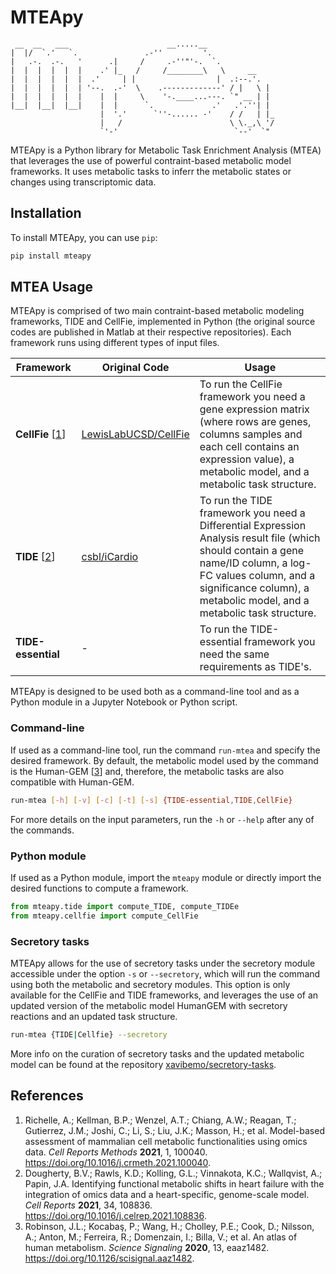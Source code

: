 # MTEApy

     __  __   ___                      __.....__                 
    |  |/  `.'   `.               .-''         '.               
    |   .-.  .-.   '      .|     /     .-''"'-.  `.             
    |  |  |  |  |  |    .' |_   /     /________\   \     __     
    |  |  |  |  |  |  .'     | |                  |  .:--.'.   
    |  |  |  |  |  | '--.  .-'  \    .-------------' / |   \ |  
    |  |  |  |  |  |    |  |     \    '-.____...---. `" __ | |  
    |__|  |__|  |__|    |  |      `.             .'   .'.''| |  
                        |  '.'      `''-...... -'    / /   | |_ 
                        |   /                        \ \._,\ '/ 
                        `'-'                          `--'  `"  

MTEApy is a Python library for Metabolic Task Enrichment Analysis (MTEA) that leverages the use of powerful contraint-based metabolic model frameworks. It uses metabolic tasks to inferr the metabolic states or changes using transcriptomic data.

## Installation

To install MTEApy, you can use `pip`:

```sh
pip install mteapy
```

## MTEA Usage

MTEApy is comprised of two main contraint-based metabolic modeling frameworks, TIDE and CellFie, implemented in Python (the original source codes are published in Matlab at their respective repositories). Each framework runs using different types of input files.

| Framework | Original Code | Usage |
| --------- | ------------- | ----- |
| **CellFie** [[1](#references)] | [LewisLabUCSD/CellFie](https://github.com/LewisLabUCSD/CellFie) |  To run the CellFie framework you need a gene expression matrix (where rows are genes, columns samples and each cell contains an expression value), a metabolic model, and a metabolic task structure. |
| **TIDE** [[2](#references)] | [csbl/iCardio](https://github.com/csbl/iCardio) | To run the TIDE framework you need a Differential Expression Analysis result file (which should contain a gene name/ID column, a log-FC values column, and a significance column), a metabolic model, and a metabolic task structure. |
| **TIDE-essential** | - | To run the TIDE-essential framework you need the same requirements as TIDE's. | 

MTEApy is designed to be used both as a command-line tool and as a Python module in a Jupyter Notebook or Python script.

### Command-line

If used as a command-line tool, run the command `run-mtea` and specify the desired framework. By default, the metabolic model used by the command is the Human-GEM [[3](#references)] and, therefore, the metabolic tasks are also compatible with Human-GEM.

```sh
run-mtea [-h] [-v] [-c] [-t] [-s] {TIDE-essential,TIDE,CellFie}
```
For more details on the input parameters, run the `-h` or `--help` after any of the commands.

### Python module

If used as a Python module, import the `mteapy` module or directly import the desired functions to compute a framework.

```python
from mteapy.tide import compute_TIDE, compute_TIDEe
from mteapy.cellfie import compute_CellFie
```

### Secretory tasks

MTEApy allows for the use of secretory tasks under the secretory module accessible under the option `-s` or `--secretory`, which will run the command using both the metabolic and secretory modules. This option is only available for the CellFie and TIDE frameworks, and leverages the use of an updated version of the metabolic model HumanGEM with secretory reactions and an updated task structure.

```sh
run-mtea {TIDE|Cellfie} --secretory
```

More info on the curation of secretory tasks and the updated metabolic model can be found at the repository [xavibemo/secretory-tasks](https://github.com/xavibemo/secretory-tasks).

## References

1. Richelle, A.; Kellman, B.P.; Wenzel, A.T.; Chiang, A.W.; Reagan, T.; Gutierrez, J.M.; Joshi, C.; Li, S.; Liu, J.K.; Masson, H.; et al. Model-based assessment of mammalian cell metabolic functionalities using omics data. _Cell Reports Methods_ **2021**, 1, 100040. https://doi.org/10.1016/j.crmeth.2021.100040.
2. Dougherty, B.V.; Rawls, K.D.; Kolling, G.L.; Vinnakota, K.C.; Wallqvist, A.; Papin, J.A. Identifying functional metabolic shifts in heart failure with the integration of omics data and a heart-specific, genome-scale model. _Cell Reports_ **2021**, 34, 108836. https://doi.org/10.1016/j.celrep.2021.108836.
3. Robinson, J.L.; Kocabaş, P.; Wang, H.; Cholley, P.E.; Cook, D.; Nilsson, A.; Anton, M.; Ferreira, R.; Domenzain, I.; Billa, V.; et al. An atlas of human metabolism. _Science Signaling_ **2020**, 13, eaaz1482. https://doi.org/10.1126/scisignal.aaz1482.